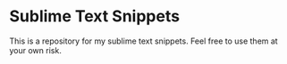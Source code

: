 # Sublime Text Snippets

This is a repository for my sublime text snippets. Feel free to use them at your own risk.
